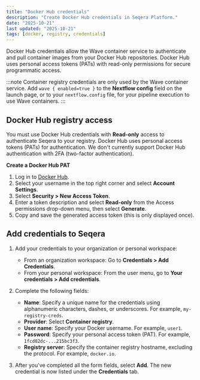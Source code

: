 ```yaml
---
title: "Docker Hub credentials"
description: "Create Docker Hub credentials in Seqera Platform."
date: "2025-10-21"
last updated: "2025-10-21"
tags: [docker, registry, credentials]
---
```


Docker Hub credentials allow the Wave container service to authenticate and pull container images from your Docker Hub repositories. Docker Hub uses personal access tokens (PATs) with read-only permissions for secure programmatic access.

:::note
Container registry credentials are only used by the Wave container service. Add `wave { enabled=true }` to the **Nextflow config** field on the launch page, or to your `nextflow.config` file, for your pipeline execution to use Wave containers.
:::

## Docker Hub registry access

You must use Docker Hub credentials with **Read-only** access to authenticate Seqera to your registry. Docker Hub uses personal access tokens (PATs) for authentication. We don't currently support Docker Hub authentication with 2FA (two-factor authentication).

**Create a Docker Hub PAT**

1. Log in to [Docker Hub](https://hub.docker.com/).
2. Select your username in the top right corner and select **Account Settings**.
3. Select **Security > New Access Token**.
4. Enter a token description and select **Read-only** from the Access permissions drop-down menu, then select **Generate**.
5. Copy and save the generated access token (this is only displayed once).

## Add credentials to Seqera

1.  Add your credentials to your organization or personal workspace:
    - From an organization workspace: Go to **Credentials > Add Credentials**.
    - From your personal workspace: From the user menu, go to **Your credentials > Add credentials**.

2.  Complete the following fields:

    - **Name**: Specify a unique name for the credentials using alphanumeric characters, dashes, or underscores. For example, `my-registry-creds`.
    - **Provider**: Select **Container registry**.
    - **User name**: Specify your Docker username. For example, `user1`.
    - **Password**: Specify your personal access token (PAT). For example, `1fcd02dc-...215bc3f3`.
    - **Registry server**: Specify the container registry hostname, excluding the protocol. For example, `docker.io`.

3.  After you've completed all the form fields, select **Add**. The new credential is now listed under the **Credentials** tab.
